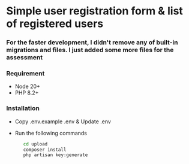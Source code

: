 # Simple user registration form & list of registered users

### For the faster development, I didn't remove any of built-in migrations and files. I just added some more files for the assessment

### Requirement 
- Node 20+
- PHP 8.2+

### Installation

- Copy .env.example .env & Update .env

- Run the following commands
    ```Bash
       cd upload
       composer install
       php artisan key:generate
    ```
